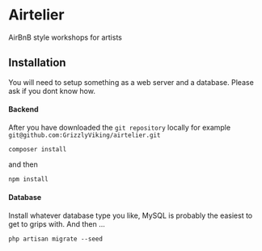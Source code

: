 # Airtelier
AirBnB style workshops for artists

## Installation
You will need to setup something as a web server and a database. Please ask if you dont know how.

#### Backend
After you have downloaded the `git repository` locally for example ```git@github.com:GrizzlyViking/airtelier.git```

```
composer install
```
and then
```bash
npm install
```
#### Database
Install whatever database type you like, MySQL is probably the easiest to get to grips with. And then ...
```
php artisan migrate --seed
```
